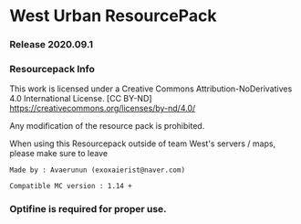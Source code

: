 # West Urban ResourcePack

### Release 2020.09.1

### Resourcepack Info

This work is licensed under a Creative Commons Attribution-NoDerivatives 4.0 International License.
[CC BY-ND] https://creativecommons.org/licenses/by-nd/4.0/

Any modification of the resource pack is prohibited.

When using this Resourcepack outside of team West's servers / maps,
please make sure to leave 


`Made by : Avaerunun (exoxaierist@naver.com)`

`Compatible MC version : 1.14 +`


###  Optifine is required for proper use.
